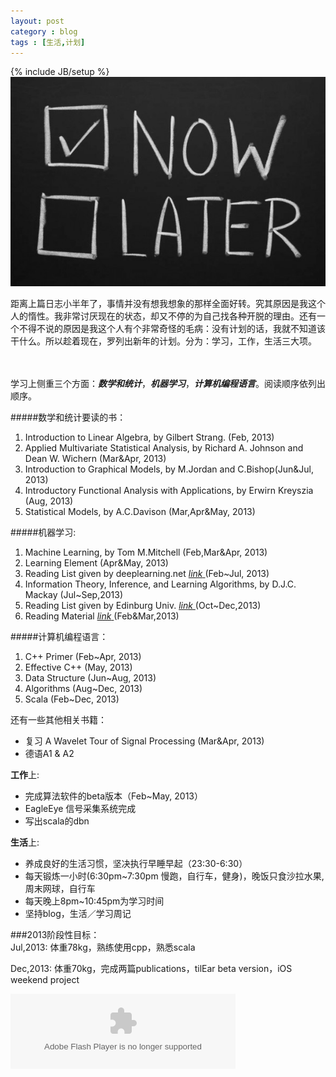 ```yaml
---
layout: post
category : blog
tags : [生活,计划]
---
```

{% include JB/setup %}
![alt text](/images/blog/nowlater.jpg)

距离上篇日志小半年了，事情并没有想我想象的那样全面好转。究其原因是我这个人的惰性。我非常讨厌现在的状态，却又不停的为自己找各种开脱的理由。还有一个不得不说的原因是我这个人有个非常奇怪的毛病：没有计划的话，我就不知道该干什么。所以趁着现在，罗列出新年的计划。分为：学习，工作，生活三大项。
<!--more-->
<br><br>学习上侧重三个方面：***数学和统计***，***机器学习***，***计算机编程语言***。阅读顺序依列出顺序。

#####数学和统计要读的书：
1. Introduction to Linear Algebra, by Gilbert Strang. (Feb, 2013)
2. Applied Multivariate Statistical Analysis, by Richard A. Johnson and Dean W. Wichern (Mar&Apr, 2013)
3. Introduction to Graphical Models, by M.Jordan and C.Bishop(Jun&Jul, 2013)
4. Introductory Functional Analysis with Applications, by Erwirn Kreyszia (Aug, 2013)
5. Statistical Models, by A.C.Davison (Mar,Apr&May, 2013)

#####机器学习:
1. Machine Learning, by Tom M.Mitchell (Feb,Mar&Apr, 2013)
2. Learning Element (Apr&May, 2013)
3. Reading List given by deeplearning.net <a href="http://deeplearning.net/reading-list/" target="_blank"> *link* </a>  (Feb~Jul, 2013)
4. Information Theory, Inference, and Learning Algorithms, by D.J.C. Mackay (Jul~Sep,2013)
5. Reading List given by Edinburg Univ. <a href="http://homepages.inf.ed.ac.uk/rbf/IAPR/researchers/MLPAGES/mlbks.htm" target="_blank"> *link* </a> (Oct~Dec,2013)
6. Reading Material <a href="http://pages.cs.wisc.edu/~andrzeje/lmml.html" target="_blank"> *link* </a> (Feb&Mar,2013)

#####计算机编程语言：
1. C++ Primer (Feb~Apr, 2013)
2. Effective C++ (May, 2013)
3. Data Structure (Jun~Aug, 2013)
4. Algorithms (Aug~Dec, 2013)
5. Scala (Feb~Dec, 2013)

还有一些其他相关书籍：

* 复习 A Wavelet Tour of Signal Processing (Mar&Apr, 2013)
* 德语A1 & A2

**工作**上:

* 完成算法软件的beta版本（Feb~May, 2013）
* EagleEye 信号采集系统完成
* 写出scala的dbn

**生活**上:

* 养成良好的生活习惯，坚决执行早睡早起（23:30-6:30）
* 每天锻炼一小时(6:30pm~7:30pm 慢跑，自行车，健身)，晚饭只食沙拉水果, 周末网球，自行车
* 每天晚上8pm~10:45pm为学习时间
* 坚持blog，生活／学习周记


###2013阶段性目标：
<br>
Jul,2013: 体重78kg，熟练使用cpp，熟悉scala

Dec,2013: 体重70kg，完成两篇publications，tilEar beta version，iOS weekend project



<embed type="application/x-shockwave-flash" wmode="transparent" height="120" width="360" src="http://www.xiami.com/widget/0_1771399429,_360_260_CD5C5C_808080_1/multiPlayer.swf"></embed>


